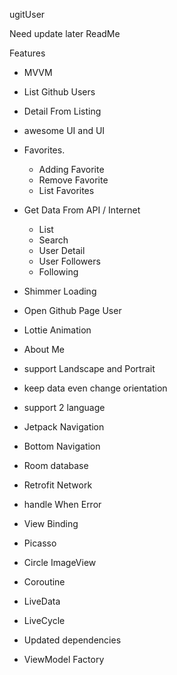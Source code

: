 ugitUser

Need update later ReadMe

Features
- MVVM
- List Github Users
- Detail From Listing
- awesome UI and UI
- Favorites. 
    - Adding Favorite
    - Remove Favorite
    - List Favorites
- Get Data From API / Internet
    - List 
    - Search 
    - User Detail   
    - User Followers
    - Following
- Shimmer Loading
- Open Github Page User
- Lottie Animation
- About Me
- support Landscape and Portrait
- keep data even change orientation
- support 2 language

- Jetpack Navigation
- Bottom Navigation
- Room database
- Retrofit Network
- handle When Error
- View Binding
- Picasso
- Circle ImageView
- Coroutine
- LiveData
- LiveCycle
- Updated dependencies
- ViewModel Factory
